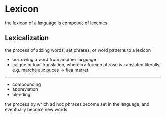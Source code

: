 # Lexicon

the lexicon of a language is composed of lexemes

## Lexicalization

the process of adding words, set phrases, or word patterns to a lexicon

- borrowing a word from another language
- calque or loan translation, wherein a foreign phrase is translated literally, e.g. marché aux puces $\rightarrow$ flea market

---

- compounding
- abbreviation
- blending

the process by which ad hoc phrases become set in the language, and eventually become new words
